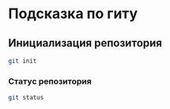 # Подсказка по гиту

## Инициализация репозитория

```sh
git init
```

### Статус репозитория

```sh
git status
```

